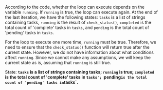 According to the code, whether the loop can execute depends on the variable `running`. If `running` is true, the loop can execute again. At the end of the last iteration, we have the following states: `tasks` is a list of strings containing tasks, `running` is the result of `check_status()`, `completed` is the total count of 'complete' tasks in `tasks`, and `pending` is the total count of 'pending' tasks in `tasks`. 

For the loop to execute one more time, `running` must be true. Therefore, we need to ensure that the `check_status()` function will return true after the current state. However, we do not have information about what conditions affect `running`. Since we cannot make any assumptions, we will keep the current state as is, assuming that `running` is still true.

State: **`tasks` is a list of strings containing tasks; `running` is true; `completed` is the total count of 'complete' tasks in `tasks'; `pending` is the total count of 'pending' tasks in `tasks`.**